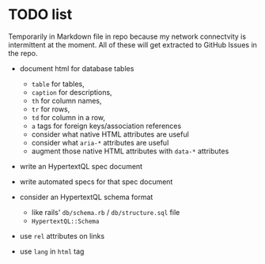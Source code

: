 # TODO list

Temporarily in Markdown file in repo because my network connectvity is intermittent at the moment.
All of these will get extracted to GitHub Issues in the repo.

- document html for database tables
  - `table` for tables,
  - `caption` for descriptions,
  - `th` for column names,
  - `tr` for rows,
  - `td` for column in a row,
  - `a` tags for foreign keys/association references
  - consider what native HTML attributes are useful
  - consider what `aria-*` attributes are useful
  - augment those native HTML attributes with `data-*` attributes
- write an HypertextQL spec document
- write automated specs for that spec document

- consider an HypertextQL schema format
  - like rails' `db/schema.rb` / `db/structure.sql` file
  - `HypertextQL::Schema`

- use `rel` attributes on links
- use `lang` in `html` tag
